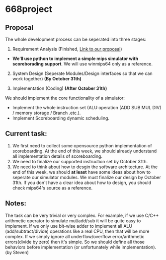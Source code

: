 # 668project
## Proposal

The whole development process can be seperated into three stages:

1. Requirement Analysis (Finished, [Link to our proposal](https://drive.xttech.top/s/xS5kc3kJNLY5DZF))
 - **We'll use python to implement a simple mips simulator with scoreborading support**. We will use winmips64 only as a reference.

2. System Design (Seperate Modules/Design interfaces so that we can work together) **(By October 31th)**

3. Implementation (Coding) **(After October 31th)**

We should implement the core functionality of a simulator:
 - Implement the whole instruction set (ALU operation (ADD SUB MUL DIV) / memory storage / Branch .etc.).
 - Implement Scoreboarding dynamic scheduling.
 
 
## Current task:
1. We first need to collect some opensource python implementation of scoreboarding. At the end of this week, we should already understand all implementation details of scoreboarding.
2. We need to finalize our supported instruction set by October 31th.
3. We need to think about how to desgin the software architecture. At the end of this week, we should **at least** have some ideas about how to seperate our simulator modules. We must finalize our design by October 31th. If you don't have a clear idea about how to design, you should check mips64's source as a reference.

## Notes:
The task can be very trivial or very complex. For example, if we use C/C++ arithmetic operator to simulate mul/add/sub it will be quite easy to implement. If we only use bit-wise adder to implement all ALU (add/subtract/divide) operations like a real CPU, then that will be more complex. If we simply ignore all underflow/overflow error/arithmetic errors(divide by zero) then it's simple. So we should define all those behaviors before implementation (or unfortunately while implementation). (by Steven)

